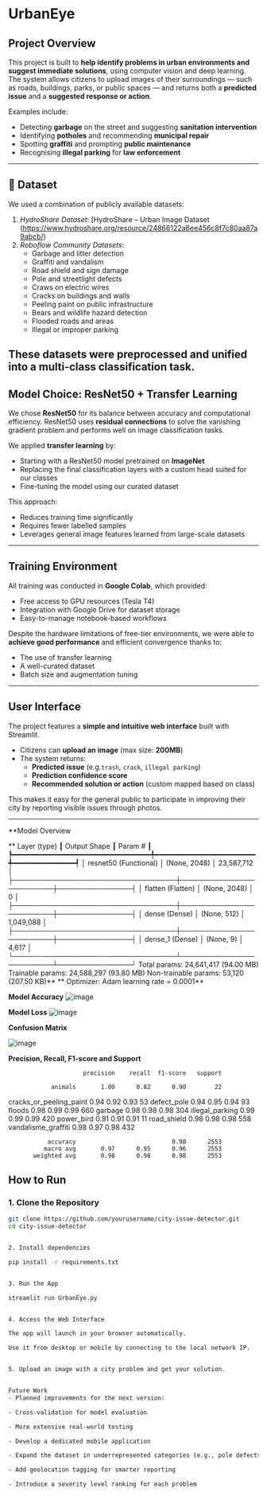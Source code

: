 # UrbanEye

## Project Overview

This project is built to **help identify problems in urban environments and suggest immediate solutions**, using computer vision and deep learning. The system allows citizens to upload images of their surroundings — such as roads, buildings, parks, or public spaces — and returns both a **predicted issue** and a **suggested response or action**.

Examples include:
- Detecting **garbage** on the street and suggesting **sanitation intervention**
- Identifying **potholes** and recommending **municipal repair**
- Spotting **graffiti** and prompting **public maintenance**
- Recognising **illegal parking** for **law enforcement**

---

## 📂 Dataset

We used a combination of publicly available datasets:

1. *HydroShare Dataset*: [HydroShare – Urban Image Dataset (https://www.hydroshare.org/resource/24866122a6ee456c8f7c80aa87a9abcb/)
2. *Roboflow Community Datasets*:
   - Garbage and litter detection
   - Graffiti and vandalism
   - Road shield and sign damage
   - Pole and streetlight defects
   - Craws on electric wires
   - Cracks on buildings and walls
   - Peeling paint on public infrastructure
   - Bears and wildlife hazard detection
   - Flooded roads and areas
   - Illegal or improper parking

These datasets were preprocessed and unified into a multi-class classification task.
---

##  Model Choice: ResNet50 + Transfer Learning

We chose **ResNet50** for its balance between accuracy and computational efficiency. ResNet50 uses **residual connections** to solve the vanishing gradient problem and performs well on image classification tasks.

We applied **transfer learning** by:
- Starting with a ResNet50 model pretrained on **ImageNet**
- Replacing the final classification layers with a custom head suited for our classes
- Fine-tuning the model using our curated dataset

This approach:
- Reduces training time significantly
- Requires fewer labelled samples
- Leverages general image features learned from large-scale datasets

---

## Training Environment

All training was conducted in **Google Colab**, which provided:
- Free access to GPU resources (Tesla T4)
- Integration with Google Drive for dataset storage
- Easy-to-manage notebook-based workflows

Despite the hardware limitations of free-tier environments, we were able to **achieve good performance** and efficient convergence thanks to:
- The use of transfer learning
- A well-curated dataset
- Batch size and augmentation tuning

---

## User Interface

The project features a **simple and intuitive web interface** built with Streamlit.

- Citizens can **upload an image** (max size: **200MB**)
- The system returns:
  - **Predicted issue** (e.g.`trash`, `crack`, `illegal parking`)
  - **Prediction confidence score**
  - **Recommended solution or action** (custom mapped based on class)

This makes it easy for the general public to participate in improving their city by reporting visible issues through photos.

---

**Model Overview

** Layer (type)                    ┃ Output Shape           ┃       Param # ┃
┡━━━━━━━━━━━━━━━━━━━━━━━━━━━━━━━━━╇━━━━━━━━━━━━━━━━━━━━━━━━╇━━━━━━━━━━━━━━━┩
│ resnet50 (Functional)           │ (None, 2048)           │    23,587,712 │
├─────────────────────────────────┼────────────────────────┼───────────────┤
│ flatten (Flatten)               │ (None, 2048)           │             0 │
├─────────────────────────────────┼────────────────────────┼───────────────┤
│ dense (Dense)                   │ (None, 512)            │     1,049,088 │
├─────────────────────────────────┼────────────────────────┼───────────────┤
│ dense_1 (Dense)                 │ (None, 9)              │         4,617 │
└─────────────────────────────────┴────────────────────────┴───────────────┘
 Total params: 24,641,417 (94.00 MB)
 Trainable params: 24,588,297 (93.80 MB)
 Non-trainable params: 53,120 (207.50 KB)**
** Optimizer: Adam
 learning rate = 0.0001**


 **Model Accuracy**
![image](https://github.com/user-attachments/assets/6cf7cfa4-508c-4de0-9e77-4cfa01e20b2a)

**Model Loss**
![image](https://github.com/user-attachments/assets/1d75844f-7450-4787-9024-5ae6e0f7f130)

**Confusion Matrix**

![image](https://github.com/user-attachments/assets/eb6c8f3f-b42c-4438-88e3-ef6854376137)

**Precision, Recall, F1-score and Support**

                         precision    recall  f1-score   support

                animals       1.00      0.82      0.90        22
cracks_or_peeling_paint       0.94      0.92      0.93        53
            defect_pole       0.94      0.95      0.94        93
                 floods       0.98      0.99      0.99       660
                garbage       0.98      0.98      0.98       304
        illegal_parking       0.99      0.99      0.99       420
             power_bird       0.91      0.91      0.91        11
            road_shield       0.98      0.98      0.98       558
    vandalisme_graffiti       0.98      0.97      0.98       432

               accuracy                           0.98      2553
              macro avg       0.97      0.95      0.96      2553
           weighted avg       0.98      0.98      0.98      2553



##  How to Run

### 1. Clone the Repository
```bash
git clone https://github.com/yourusername/city-issue-detector.git
cd city-issue-detector


2. Install dependencies

pip install -r requirements.txt


3. Run the App

streamlit run UrbanEye.py


4. Access the Web Interface

The app will launch in your browser automatically.

Use it from desktop or mobile by connecting to the local network IP.


5. Upload an image with a city problem and get your solution.


Future Work
- Planned improvements for the next version:

- Cross-validation for model evaluation

- More extensive real-world testing

- Develop a dedicated mobile application

- Expand the dataset in underrepresented categories (e.g., pole defects, floods)

- Add geolocation tagging for smarter reporting

- Introduce a severity level ranking for each problem

